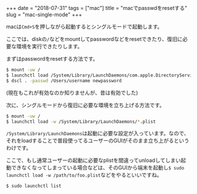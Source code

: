 +++
date = "2018-07-31"
tags = ["mac"]
title = "macでpasswdをresetする"
slug = "mac-single-mode"
+++

macは`Cmd+S`を押しながら起動するとシングルモードで起動します。

ここでは、diskの`/`などをmountしてpasswordなどをresetできたり、復旧に必要な環境を実行できたりします。

まずはpasswordをresetする方法です。

```sh
$ mount -uw /
$ launchctl load /System/Library/LaunchDaemons/com.apple.DirectoryServices.plist
$ dscl . -passwd /Users/username newpassword
```

(現在もこれが有効なのか知りませんが、昔は有効でした)

次に、シングルモードから復旧に必要な環境を立ち上げる方法です。

```sh
$ mount -uw /
$ launchctl load -w /System/Library/LaunchDaemons/*.plist
```

`/System/Library/LaunchDaemons`は起動に必要な設定が入っています。なので、それをloadすることで普段使ってるユーザーのGUIがそのまま立ち上がるというわけです。

ここで、もし通常ユーザーの起動に必要なplistを間違ってunloadしてしまい起動できなくなってしまっている場合などは、そのGUIから端末を起動し`$ sudo launchctl load -w /path/to/foo.plist`などをやるといいですね。

```sh
$ sudo launchctl list
```
